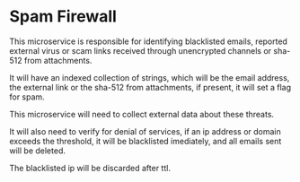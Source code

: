 # Spam Firewall
This microservice is responsible for identifying blacklisted emails, reported external virus or scam links received through unencrypted channels or sha-512 from attachments.

It will have an indexed collection of strings, which will be the email address, the external link or the sha-512 from attachments, if present, it will set a flag for spam.

This microservice will need to collect external data about these threats.

It will also need to verify for denial of services, if an ip address or domain exceeds the threshold, it will be blacklisted imediately, and all emails sent will be deleted.

The blacklisted ip will be discarded after ttl.